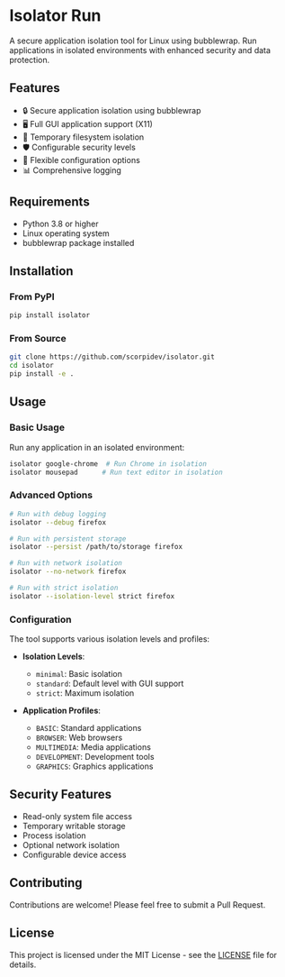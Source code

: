 # Isolator Run

A secure application isolation tool for Linux using bubblewrap. Run applications in isolated environments with enhanced security and data protection.

## Features

- 🔒 Secure application isolation using bubblewrap
- 🖥️ Full GUI application support (X11)
- 📁 Temporary filesystem isolation
- 🛡️ Configurable security levels
- 🔧 Flexible configuration options
- 📊 Comprehensive logging

## Requirements

- Python 3.8 or higher
- Linux operating system
- bubblewrap package installed

## Installation

### From PyPI

```bash
pip install isolator
```

### From Source

```bash
git clone https://github.com/scorpidev/isolator.git
cd isolator
pip install -e .
```

## Usage

### Basic Usage

Run any application in an isolated environment:

```bash
isolator google-chrome  # Run Chrome in isolation
isolator mousepad      # Run text editor in isolation
```

### Advanced Options

```bash
# Run with debug logging
isolator --debug firefox

# Run with persistent storage
isolator --persist /path/to/storage firefox

# Run with network isolation
isolator --no-network firefox

# Run with strict isolation
isolator --isolation-level strict firefox
```

### Configuration

The tool supports various isolation levels and profiles:

- **Isolation Levels**:
  - `minimal`: Basic isolation
  - `standard`: Default level with GUI support
  - `strict`: Maximum isolation

- **Application Profiles**:
  - `BASIC`: Standard applications
  - `BROWSER`: Web browsers
  - `MULTIMEDIA`: Media applications
  - `DEVELOPMENT`: Development tools
  - `GRAPHICS`: Graphics applications

## Security Features

- Read-only system file access
- Temporary writable storage
- Process isolation
- Optional network isolation
- Configurable device access

## Contributing

Contributions are welcome! Please feel free to submit a Pull Request.

## License

This project is licensed under the MIT License - see the [LICENSE](LICENSE) file for details.
